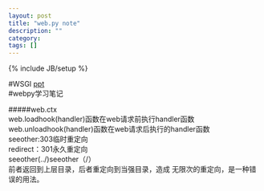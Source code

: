 ```yaml
---
layout: post
title: "web.py note"
description: ""
category: 
tags: []
---
```

{% include JB/setup %}

#WSGI
[ppt](http://archimedeanco.com/wsgi-tutorial/)  
#webpy学习笔记

#####web.ctx  
web.loadhook(handler)函数在web请求前执行handler函数  
web.unloadhook(handler)函数在web请求后执行的handler函数  
seeother:303临时重定向  
redirect：301永久重定向   
seeother(../)seeother（/）  
前者返回到上层目录，后者重定向到当强目录，造成 无限次的重定向，是一种错误的用法。
